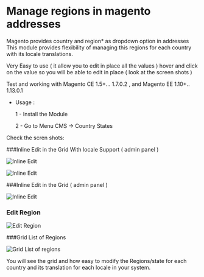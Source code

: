 Manage regions in magento addresses
=======================


Magento provides country and region* as dropdown option in addresses This module  provides flexibility of managing this regions for each country with its locale translations.

Very Easy to use ( it allow you to edit in place all the values ) hover and click on the value so you will be able to edit in place ( look at the screen shots )

Test and working with Magento CE 1.5+... 1.7.0.2 , and Magento EE 1.10+.. 1.13.0.1

- Usage :

	1 - Install the Module 
	
	2 - Go to Menu CMS -> Country States


Check the scren shots:

###Inline Edit in the Grid With locale Support ( admin panel )


![Inline Edit](http://i.imgur.com/hEQxLFM.png)

![Inline Edit](http://i.imgur.com/Xof8LjL.png)

###Inline Edit in the Grid ( admin panel )

![Inline Edit](http://i.imgur.com/UZAZDrE.png)

### Edit Region

![Edit Region](http://i.imgur.com/nwpYvVd.png)

###Grid List of Regions 

![Grid List of regions](http://i.imgur.com/q9TfbCj.png)

You will see the grid and how easy to modify the Regions/state for each country and its translation for each locale in your system.
